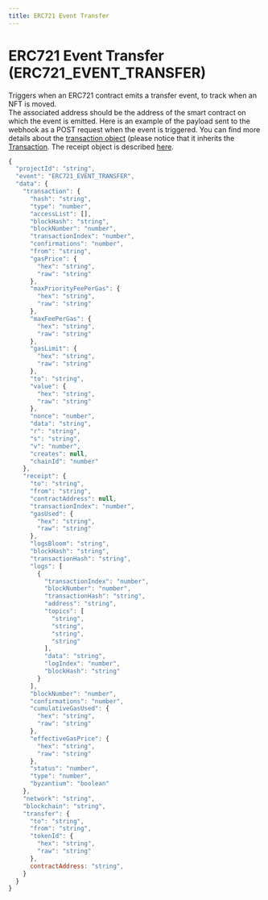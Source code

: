 ```yaml
---
title: ERC721 Event Transfer
---
```


# ERC721 Event Transfer (ERC721_EVENT_TRANSFER)

Triggers when an ERC721 contract emits a transfer event, to track when an NFT is moved.  
The associated address should be the address of the smart contract on which the event is emitted.
Here is an example of the payload sent to the webhook as a POST request when the event is triggered.
You can find more details about the [transaction object](https://docs.ethers.io/v5/api/providers/types/#providers-TransactionResponse) (please notice that it inherits the [Transaction](https://docs.ethers.io/v5/api/utils/transactions/#Transaction).
The receipt object is described [here](https://docs.ethers.io/v5/api/providers/types/#providers-TransactionReceipt).

```jsx
{
  "projectId": "string",
  "event": "ERC721_EVENT_TRANSFER",
  "data": {
    "transaction": {
      "hash": "string",
      "type": "number",
      "accessList": [],
      "blockHash": "string",
      "blockNumber": "number",
      "transactionIndex": "number",
      "confirmations": "number",
      "from": "string",
      "gasPrice": {
        "hex": "string",
        "raw": "string"
      },
      "maxPriorityFeePerGas": {
        "hex": "string",
        "raw": "string"
      },
      "maxFeePerGas": {
        "hex": "string",
        "raw": "string"
      },
      "gasLimit": {
        "hex": "string",
        "raw": "string"
      },
      "to": "string",
      "value": {
        "hex": "string",
        "raw": "string"
      },
      "nonce": "number",
      "data": "string",
      "r": "string",
      "s": "string",
      "v": "number",
      "creates": null,
      "chainId": "number"
    },
    "receipt": {
      "to": "string",
      "from": "string",
      "contractAddress": null,
      "transactionIndex": "number",
      "gasUsed": {
        "hex": "string",
        "raw": "string"
      },
      "logsBloom": "string",
      "blockHash": "string",
      "transactionHash": "string",
      "logs": [
        {
          "transactionIndex": "number",
          "blockNumber": "number",
          "transactionHash": "string",
          "address": "string",
          "topics": [
            "string",
            "string",
            "string",
            "string"
          ],
          "data": "string",
          "logIndex": "number",
          "blockHash": "string"
        }
      ],
      "blockNumber": "number",
      "confirmations": "number",
      "cumulativeGasUsed": {
        "hex": "string",
        "raw": "string"
      },
      "effectiveGasPrice": {
        "hex": "string",
        "raw": "string"
      },
      "status": "number",
      "type": "number",
      "byzantium": "boolean"
    },
    "network": "string",
    "blockchain": "string",
    "transfer": {
      "to": "string",
      "from": "string",
      "tokenId": {
        "hex": "string",
        "raw": "string"
      },
      contractAddress: "string",
    }
  }
}
```
